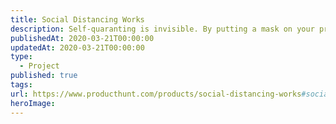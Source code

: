 ```yaml
---
title: Social Distancing Works
description: Self-quaranting is invisible. By putting a mask on your profile pic indicating you are staying home, you can be an example to your friends and family.
publishedAt: 2020-03-21T00:00:00
updatedAt: 2020-03-21T00:00:00
type:
  - Project
published: true
tags: 
url: https://www.producthunt.com/products/social-distancing-works#social-distancing-works
heroImage:
---
```

